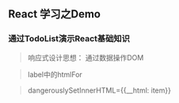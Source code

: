 ## React 学习之Demo

### 通过TodoList演示React基础知识

> 响应式设计思想： 通过数据操作DOM

> label中的htmlFor

> dangerouslySetInnerHTML={{__html: item}}